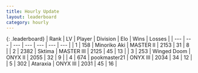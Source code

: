 ```yaml
---
title: Hourly Update
layout: leaderboard
category: hourly
---
```


{: .leaderboard}
| Rank | LV | Player | Division | Elo | Wins | Losses |
| --- | --- | --- | --- | --- | --- | --- |
| <span data-change="0">1</span> | 158 | <span title="ID: 456466">Minoriko Aki</span> | MASTER II | <span data-change="12">2153</span> | <span data-change="2">31</span> | <span data-change="0">8</span> |
| <span data-change="0">2</span> | 2382 | <span title="ID: 353063">Sktima</span> | MASTER III | <span data-change="0">2125</span> | <span data-change="0">45</span> | <span data-change="0">13</span> |
| <span data-change="0">3</span> | 253 | <span title="ID: 744396">Winged Doom</span> | ONYX II | <span data-change="0">2055</span> | <span data-change="0">32</span> | <span data-change="0">9</span> |
| <span data-change="0">4</span> | 674 | <span title="ID: 652474">pookmaster21</span> | ONYX III | <span data-change="0">2034</span> | <span data-change="0">34</span> | <span data-change="0">12</span> |
| <span data-change="0">5</span> | 302 | <span title="ID: 745153">Ataraxia</span> | ONYX III | <span data-change="0">2031</span> | <span data-change="0">45</span> | <span data-change="0">16</span> |